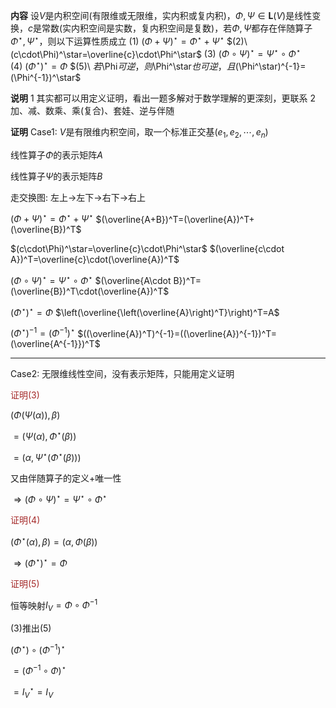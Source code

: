 **内容**
设$V$是内积空间(有限维或无限维，实内积或复内积)，$\Phi,\Psi\in\mathbf{L}(V)$是线性变换，$c$是常数(实内积空间是实数，复内积空间是复数)，若$\Phi,\Psi$都存在伴随算子$\Phi^\star,\Psi^\star$，则以下运算性质成立
$(1)\ (\Phi+\Psi)^\star=\Phi^\star+\Psi^\star$
$(2)\ (c\cdot\Phi)^\star=\overline{c}\cdot\Phi^\star$
$(3)\ (\Phi\circ\Psi)^\star=\Psi^\star\circ\Phi^\star$
$(4)\ (\Phi^\star)^\star=\Phi$
$(5)\ $若$\Phi$可逆，则$\Phi^\star$也可逆，且$(\Phi^\star)^{-1}=(\Phi^{-1})^\star$

**说明**
1 其实都可以用定义证明，看出一题多解对于数学理解的更深刻，更联系
2 加、减、数乘、乘(复合)、套娃、逆与伴随

**证明**
Case1: $V$是有限维内积空间，取一个标准正交基$(e_1,e_2,\cdots,e_n)$

线性算子$\Phi$的表示矩阵$A$

线性算子$\Psi$的表示矩阵$B$

走交换图: 左上$\to$左下$\to$右下$\to$右上

$(\Phi+\Psi)^\star=\Phi^\star+\Psi^\star$
$(\overline{A+B})^T=(\overline{A})^T+(\overline{B})^T$

$(c\cdot\Phi)^\star=\overline{c}\cdot\Phi^\star$
$(\overline{c\cdot A})^T=\overline{c}\cdot(\overline{A})^T$

$(\Phi\circ\Psi)^\star=\Psi^\star\circ\Phi^\star$
$(\overline{A\cdot B})^T=(\overline{B})^T\cdot(\overline{A})^T$

$(\Phi^\star)^\star=\Phi$
$\left(\overline{\left(\overline{A}\right)^T}\right)^T=A$

$(\Phi^\star)^{-1}=(\Phi^{-1})^\star$
$((\overline{A})^T)^{-1}=((\overline{A})^{-1})^T=(\overline{A^{-1}})^T$

---

Case2: 无限维线性空间，没有表示矩阵，只能用定义证明

<font color=brown>证明$(3)$</font>

$(\Phi(\Psi(\alpha)),\beta)$

$=(\Psi(\alpha),\Phi^\star(\beta))$

$=(\alpha,\Psi^\star(\Phi^\star(\beta)))$

又由伴随算子的定义+唯一性

$\Rightarrow(\Phi\circ\Psi)^\star=\Psi^\star\circ\Phi^\star$

<font color=brown>证明$(4)$</font>

$(\Phi^\star(\alpha),\beta)=(\alpha,\Phi(\beta))$

$\Rightarrow(\Phi^\star)^\star=\Phi$

<font color=brown>证明$(5)$</font>

恒等映射$I_V=\Phi\circ\Phi^{-1}$

$(3)$推出$(5)$

$(\Phi^\star)\circ(\Phi^{-1})^\star$

$=(\Phi^{-1}\circ\Phi)^\star$

$=I_V^\star=I_V$
